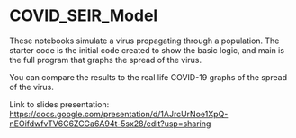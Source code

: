# COVID_SEIR_Model

These notebooks simulate a virus propagating through a population. The starter code is the initial code created to show the basic logic, and main is the full program that graphs the spread of the virus.

You can compare the results to the real life COVID-19 graphs of the spread of the virus.

Link to slides presentation:
https://docs.google.com/presentation/d/1AJrcUrNoe1XpQ-nEOifdwfvTV6C6ZCGa6A94t-5sx28/edit?usp=sharing
